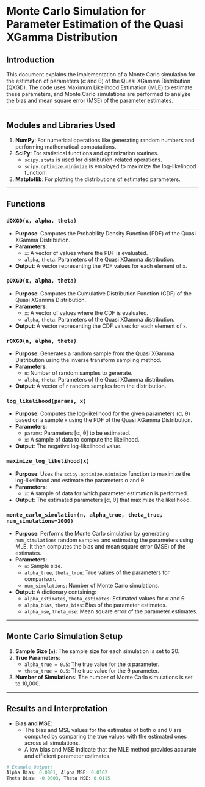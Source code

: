 # Monte Carlo Simulation for Parameter Estimation of the Quasi XGamma Distribution

## Introduction
This document explains the implementation of a Monte Carlo simulation for the estimation of parameters (α and θ) of the Quasi XGamma Distribution (QXGD). The code uses Maximum Likelihood Estimation (MLE) to estimate these parameters, and Monte Carlo simulations are performed to analyze the bias and mean square error (MSE) of the parameter estimates.

---

## Modules and Libraries Used

1. **NumPy**: For numerical operations like generating random numbers and performing mathematical computations.
2. **SciPy**: For statistical functions and optimization routines.
   - `scipy.stats` is used for distribution-related operations.
   - `scipy.optimize.minimize` is employed to maximize the log-likelihood function.
3. **Matplotlib**: For plotting the distributions of estimated parameters.

---

## Functions

### `dQXGD(x, alpha, theta)`
- **Purpose**: Computes the Probability Density Function (PDF) of the Quasi XGamma Distribution.
- **Parameters**:
  - `x`: A vector of values where the PDF is evaluated.
  - `alpha`, `theta`: Parameters of the Quasi XGamma distribution.
- **Output**: A vector representing the PDF values for each element of `x`.

### `pQXGD(x, alpha, theta)`
- **Purpose**: Computes the Cumulative Distribution Function (CDF) of the Quasi XGamma Distribution.
- **Parameters**:
  - `x`: A vector of values where the CDF is evaluated.
  - `alpha`, `theta`: Parameters of the Quasi XGamma distribution.
- **Output**: A vector representing the CDF values for each element of `x`.

### `rQXGD(n, alpha, theta)`
- **Purpose**: Generates a random sample from the Quasi XGamma Distribution using the inverse transform sampling method.
- **Parameters**:
  - `n`: Number of random samples to generate.
  - `alpha`, `theta`: Parameters of the Quasi XGamma distribution.
- **Output**: A vector of `n` random samples from the distribution.

### `log_likelihood(params, x)`
- **Purpose**: Computes the log-likelihood for the given parameters (α, θ) based on a sample `x` using the PDF of the Quasi XGamma Distribution.
- **Parameters**:
  - `params`: Parameters [α, θ] to be estimated.
  - `x`: A sample of data to compute the likelihood.
- **Output**: The negative log-likelihood value.

### `maximize_log_likelihood(x)`
- **Purpose**: Uses the `scipy.optimize.minimize` function to maximize the log-likelihood and estimate the parameters α and θ.
- **Parameters**:
  - `x`: A sample of data for which parameter estimation is performed.
- **Output**: The estimated parameters [α, θ] that maximize the likelihood.

### `monte_carlo_simulation(n, alpha_true, theta_true, num_simulations=1000)`
- **Purpose**: Performs the Monte Carlo simulation by generating `num_simulations` random samples and estimating the parameters using MLE. It then computes the bias and mean square error (MSE) of the estimates.
- **Parameters**:
  - `n`: Sample size.
  - `alpha_true`, `theta_true`: True values of the parameters for comparison.
  - `num_simulations`: Number of Monte Carlo simulations.
- **Output**: A dictionary containing:
    - `alpha_estimates`, `theta_estimates`: Estimated values for α and θ.
    - `alpha_bias`, `theta_bias`: Bias of the parameter estimates.
    - `alpha_mse`, `theta_mse`: Mean square error of the parameter estimates.

---

## Monte Carlo Simulation Setup

1. **Sample Size (`n`)**: The sample size for each simulation is set to 20.
2. **True Parameters**:
   - `alpha_true = 0.5`: The true value for the α parameter.
   - `theta_true = 0.5`: The true value for the θ parameter.
3. **Number of Simulations**: The number of Monte Carlo simulations is set to 10,000.

---

## Results and Interpretation

- **Bias and MSE**:
  - The bias and MSE values for the estimates of both α and θ are computed by comparing the true values with the estimated ones across all simulations.
  - A low bias and MSE indicate that the MLE method provides accurate and efficient parameter estimates.

```python
# Example Output:
Alpha Bias: 0.0001, Alpha MSE: 0.0102
Theta Bias: -0.0003, Theta MSE: 0.0115
